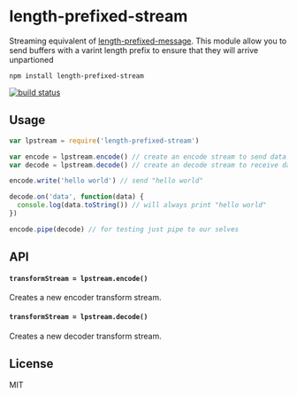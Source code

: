 # length-prefixed-stream

Streaming equivalent of [length-prefixed-message](https://github.com/sorribas/length-prefixed-message).
This module allow you to send buffers with a varint length prefix to ensure that they will arrive unpartioned

```
npm install length-prefixed-stream
```

[![build status](http://img.shields.io/travis/mafintosh/length-prefixed-stream.svg?style=flat)](http://travis-ci.org/mafintosh/length-prefixed-stream)

## Usage

``` js
var lpstream = require('length-prefixed-stream')

var encode = lpstream.encode() // create an encode stream to send data
var decode = lpstream.decode() // create an decode stream to receive data

encode.write('hello world') // send "hello world"

decode.on('data', function(data) {
  console.log(data.toString()) // will always print "hello world"
})

encode.pipe(decode) // for testing just pipe to our selves
```

## API

#### `transformStream = lpstream.encode()`

Creates a new encoder transform stream.

#### `transformStream = lpstream.decode()`

Creates a new decoder transform stream.

## License

MIT